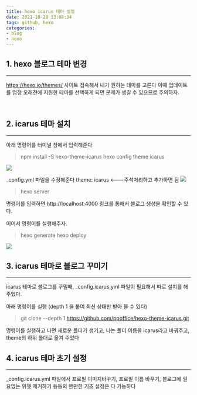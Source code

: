 ```yaml
---
title: hexo icarus 테마 설정
date: 2021-10-28 13:08:34
tags: github, hexo
categories: 
- blog
- hexo
---
```


## **1. hexo 블로그 테마 변경**
---
https://hexo.io/themes/
사이트 접속해서 내가 원하는 테마를 고른다
이때 업데이트를 엄청 오래전에 지원한 테마를 선택하게 되면 
문제가 생길 수 있으므로 주의하자.

<br>

## **2. icarus 테마 설치**
---
아래 명령어를 터미널 창에서 입력해준다
> npm install -S hexo-theme-icarus
> hexo config theme icarus

![](/images/02_01.png)

_config.yml 파일을 수정해준다
theme: icarus   <---주석처리하고 추가하면 됨
![](/images/02_02.png)

> hexo server 

명령어를 입력하면
http://localhost:4000 링크를 통해서 블로그 생성을 확인할 수 있다.

이어서 명령어를 실행해주자.
> hexo generate
> hexo deploy

![](/images/02_03.png)
<br>

## **3. icarus 테마로 블로그 꾸미기**
---
icarus 테마로 블로그를 꾸밀때,
_config.icarus.yml
파일이 필요해서 따로 설치를 해주었다.

아래 명령어를 실행
(depth 1 을 붙여 최신 상태만 받아 올 수 있다)
> git clone --depth 1 https://github.com/ppoffice/hexo-theme-icarus.git

명령어를 실행하고 나면 새로운 폴더가 생기고,
나는 폴더 이름을 icarus라고 바꿔주고,
theme의 하위 폴더로 옮겨 주었다



## **4. icarus 테마 초기 설정**
---
_config.icarus.yml 파일에서 
프로필 이미지바꾸기, 프로필 이름 바꾸기, 
블로그에 필요없는 위젯 제거하기 등등의
왠만한 기초 설정은 다 가능하다

<br>
<br>